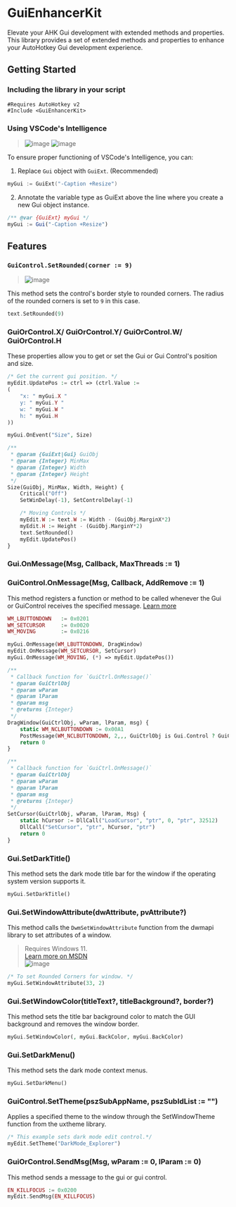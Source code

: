 # GuiEnhancerKit
Elevate your AHK Gui development with extended methods and properties. This library provides a set of extended methods and properties to enhance your AutoHotkey Gui development experience.

## Getting Started

### Including the library in your script
```AUTOIT
#Requires AutoHotkey v2
#Include <GuiEnhancerKit>
```

### Using VSCode's Intelligence
> ![image](https://github.com/nperovic/GuiEnhancerKit/assets/122501303/8b7942c1-5805-4c64-b955-d8aa1d782cc0)
> ![image](https://github.com/nperovic/GuiEnhancerKit/assets/122501303/8decc18c-57e0-47a7-8ee7-ebef7e4845d4)

To ensure proper functioning of VSCode's Intelligence, you can:
1. Replace `Gui` object with `GuiExt`. (Recommended)
```CPP
myGui := GuiExt("-Caption +Resize")
```
2. Annotate the variable type as GuiExt above the line where you create a new Gui object instance.
```js
/** @var {GuiExt} myGui */
myGui := Gui("-Caption +Resize")
```

## Features

### `GuiControl.SetRounded(corner := 9)`  
> ![image](https://github.com/nperovic/GuiEnhancerKit/assets/122501303/0ebff7a5-f3cf-45a3-9059-6bb62f8960f8)  

This method sets the control's border style to rounded corners. The radius of the rounded corners is set to `9` in this case.  
```PHP
text.SetRounded(9)
```

### GuiOrControl.X/ GuiOrControl.Y/ GuiOrControl.W/ GuiOrControl.H
These properties allow you to get or set the Gui or Gui Control's position and size.
```PHP
/* Get the current gui position. */
myEdit.UpdatePos := ctrl => (ctrl.Value := 
(
    "x: " myGui.X "
    y: " myGui.Y "
    w: " myGui.W "
    h: " myGui.H
))

myGui.OnEvent("Size", Size)

/**
 * @param {GuiExt|Gui} GuiObj 
 * @param {Integer} MinMax 
 * @param {Integer} Width 
 * @param {Integer} Height 
 */
Size(GuiObj, MinMax, Width, Height) {
    Critical("Off")
    SetWinDelay(-1), SetControlDelay(-1)

    /* Moving Controls */
    myEdit.W := text.W := Width - (GuiObj.MarginX*2)
    myEdit.H := Height - (GuiObj.MarginY*2)
    text.SetRounded()
    myEdit.UpdatePos()
}
```

### Gui.OnMessage(Msg, Callback, MaxThreads := 1)
### GuiControl.OnMessage(Msg, Callback, AddRemove := 1)
This method registers a function or method to be called whenever the Gui or GuiControl receives the specified message. [Learn more](https://github.com/nperovic/GuiEnhancerKit/wiki#onmessage)
```PHP
WM_LBUTTONDOWN   := 0x0201
WM_SETCURSOR     := 0x0020
WM_MOVING        := 0x0216

myGui.OnMessage(WM_LBUTTONDOWN, DragWindow)
myEdit.OnMessage(WM_SETCURSOR, SetCursor)
myGui.OnMessage(WM_MOVING, (*) => myEdit.UpdatePos())

/**
 * Callback function for `GuiCtrl.OnMessage()`
 * @param GuiCtrlObj 
 * @param wParam 
 * @param lParam 
 * @param msg 
 * @returns {Integer} 
 */
DragWindow(GuiCtrlObj, wParam, lParam, msg) {
    static WM_NCLBUTTONDOWN := 0x00A1
    PostMessage(WM_NCLBUTTONDOWN, 2,,, GuiCtrlObj is Gui.Control ? GuiCtrlObj.Gui : GuiCtrlObj)
    return 0
}

/**
 * Callback function for `GuiCtrl.OnMessage()`
 * @param GuiCtrlObj 
 * @param wParam 
 * @param lParam 
 * @param msg 
 * @returns {Integer} 
 */
SetCursor(GuiCtrlObj, wParam, lParam, Msg) {
    static hCursor := DllCall("LoadCursor", "ptr", 0, "ptr", 32512)
    DllCall("SetCursor", "ptr", hCursor, "ptr")
    return 0
}
```

### Gui.SetDarkTitle()
This method sets the dark mode title bar for the window if the operating system version supports it.
```PHP
myGui.SetDarkTitle()
```

### Gui.SetWindowAttribute(dwAttribute, pvAttribute?)
This method calls the `DwmSetWindowAttribute` function from the dwmapi library to set attributes of a window.
> Requires Windows 11.  
> [Learn more on MSDN](https://learn.microsoft.com/en-us/windows/win32/api/dwmapi/nf-dwmapi-dwmsetwindowattribute)  
> ![image](https://github.com/nperovic/GuiEnhancerKit/assets/122501303/ed1a147e-4dea-402e-917a-028555bafb8c)
```PHP
/* To set Rounded Corners for window. */
myGui.SetWindowAttribute(33, 2)
```

### Gui.SetWindowColor(titleText?, titleBackground?, border?)
This method sets the title bar background color to match the GUI background and removes the window border.
```PHP
myGui.SetWindowColor(, myGui.BackColor, myGui.BackColor)
```

### Gui.SetDarkMenu()
This method sets the dark mode context menus.
```PHP
myGui.SetDarkMenu()
```

### GuiControl.SetTheme(pszSubAppName, pszSubIdList := "")
Applies a specified theme to the window through the SetWindowTheme function from the uxtheme library.
```PHP
/* This example sets dark mode edit control.*/
myEdit.SetTheme("DarkMode_Explorer")
```

### GuiOrControl.SendMsg(Msg, wParam := 0, lParam := 0)
This method sends a message to the gui or gui control.
```PHP
EN_KILLFOCUS := 0x0200
myEdit.SendMsg(EN_KILLFOCUS)
```

